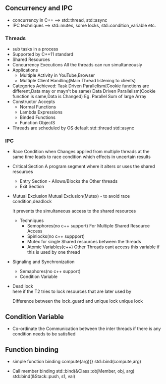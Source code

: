 ## Concurrency and IPC
* concurrency in C++ ==> std::thread, std::async
* IPC techniques  ==> std::mutex, some locks, std::condition_variable etc.

### Threads
* sub tasks in a process
* Supported by C++11 standard
* Shared Resources
* Concurrency Executions
    All the threads can run simultaneously
* Applications
    * Multiple Activity in YouTube,Browser
    * Multiple Client Handling(Main Thread listening to clients)
* Categories Achieved:
    Task Driven Parallelism(Cookie functions are different,Data may or mayn't be same)
    Data Driven Parallelism(Cookie function is same,Data is Changed)
        Eg. Parallel Sum of large Array
* Constructor Accepts
    * Normal Functions
    * Lambda Expressions
    * Binded Functions
    * Function ObjectS
* Threads are scheduled by OS default
    std::thread
    std::async

### IPC 
* Race Condition
    when Changes applied from multiple threads at the same time leads to race condition which effects in uncertain results

* Critical Section
    A program segment where it alters or uses the shared resources 
    * Entry Section - Allows/Blocks the Other threads
    * Exit Section

* Mutual Exclusion
Mutual Exclusion(Mutex) - to avoid race condition,deadlock


    It prevents the simultaneous access to the shared resources
    * Techniques
        * Semophores(no c++ support)
            For Multiple Shared Resource Access
        * Spinlocks(no c++ suppport)
        * Mutex
            for single Shared resources between the threads
        * Atomic Variables(c++)
            Other Threads cant access this variable if this is used by one thread

* Signaling and Synchronization
    * Semaphores(no c++ support)
    * Condition Variable

* Dead lock   
here if the T2 tries to lock resources that are later used by 

    Difference between the lock_guard and unique lock
    unique lock


## Condition Variable
* Co-ordinate the Communication between the inter threads if there is any condition needs to be satisfied


## Function binding
* simple function binding
   compute(arg){}
   std::bind(compute,arg)

* Call member binding
  std::bind(&Class::objMember, obj, arg)
  std::bind(&Stack::push, s1, val)